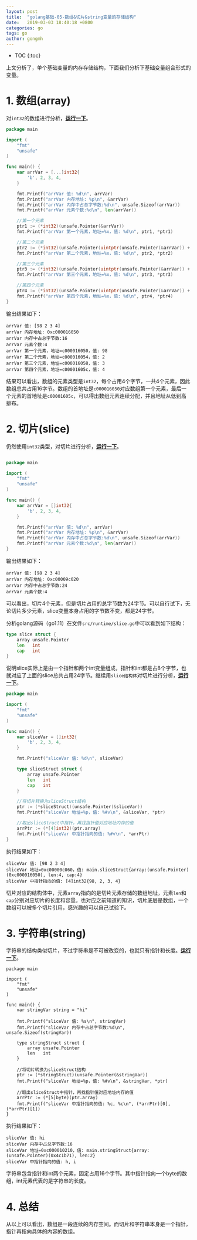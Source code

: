 ```yaml
---
layout: post
title:  "golang基础-05-数组&切片&string变量的存储结构"
date:   2019-03-03 18:40:18 +0800
categories: go
tags: go
author: gongmh
---
```


* TOC
{:toc}

上文分析了，单个基础变量的内存存储结构，下面我们分析下基础变量组合形式的变量。

# 1. 数组(array)

对`int32`的数组进行分析，**[运行一下](https://www.gongmh.com/tools/s?id=vxoWk-RGR)**。

``` go
package main

import (
	"fmt"
	"unsafe"
)

func main() {
	var arrVar = [...]int32{
		'b', 2, 3, 4,
	}

	fmt.Printf("arrVar 值: %d\n", arrVar)
	fmt.Printf("arrVar 内存地址: %p\n", &arrVar)
	fmt.Printf("arrVar 内存中占总字节数:%d\n", unsafe.Sizeof(arrVar))
	fmt.Printf("arrVar 元素个数:%d\n", len(arrVar))

	//第一个元素
	ptr1 := (*int32)(unsafe.Pointer(&arrVar))
	fmt.Printf("arrVar 第一个元素，地址=%x，值: %d\n", ptr1, *ptr1)

	//第二个元素
	ptr2 := (*int32)(unsafe.Pointer(uintptr(unsafe.Pointer(&arrVar)) + uintptr(4*1)))
	fmt.Printf("arrVar 第二个元素，地址=%x，值: %d\n", ptr2, *ptr2)

	//第三个元素
	ptr3 := (*int32)(unsafe.Pointer(uintptr(unsafe.Pointer(&arrVar)) + uintptr(4*2)))
	fmt.Printf("arrVar 第三个元素，地址=%x，值: %d\n", ptr3, *ptr3)

	//第四个元素
	ptr4 := (*int32)(unsafe.Pointer(uintptr(unsafe.Pointer(&arrVar)) + uintptr(4*3)))
	fmt.Printf("arrVar 第四个元素，地址=%x，值: %d\n", ptr4, *ptr4)
}

```

输出结果如下：

```
arrVar 值: [98 2 3 4]
arrVar 内存地址: 0xc000016050
arrVar 内存中占总字节数:16
arrVar 元素个数:4
arrVar 第一个元素，地址=c000016050，值: 98
arrVar 第二个元素，地址=c000016054，值: 2
arrVar 第三个元素，地址=c000016058，值: 3
arrVar 第四个元素，地址=c00001605c，值: 4
```


结果可以看出，数组的元素类型是`int32`，每个占用4个字节，一共4个元素，因此数组总共占用16字节。数组的首地址是`c000016050`对应数组第一个元素，最后一个元素的首地址是`c00001605c`，可以得出数组元素连续分配，并且地址从低到高排布。

# 2. 切片(slice)

仍然使用`int32`类型，对切片进行分析，**[运行一下](https://www.gongmh.com/tools/s?id=hT-YkaRMR)**。

``` go

package main

import (
	"fmt"
	"unsafe"
)

func main() {
	var arrVar = []int32{
		'b', 2, 3, 4,
	}

	fmt.Printf("arrVar 值: %d\n", arrVar)
	fmt.Printf("arrVar 内存地址: %p\n", &arrVar)
	fmt.Printf("arrVar 内存中占总字节数:%d\n", unsafe.Sizeof(arrVar))
	fmt.Printf("arrVar 元素个数:%d\n", len(arrVar))
}
```

输出结果如下：

```
arrVar 值: [98 2 3 4]
arrVar 内存地址: 0xc00009c020
arrVar 内存中占总字节数:24
arrVar 元素个数:4
```

可以看出，切片4个元素，但是切片占用的总字节数为24字节。可以自行试下，无论切片多少元素，slice变量本身占用的字节数不变，都是24字节。

分析golang源码（go1.11）在文件`src/runtime/slice.go`中可以看到如下结构：

``` go
type slice struct {
	array unsafe.Pointer
	len   int
	cap   int
}
```

说明slice实际上是由一个指针和两个int变量组成，指针和int都是占8个字节，也就对应了上面的slice总共占用24字节。继续用`slice结构体`对切片进行分析，**[运行一下](https://www.gongmh.com/tools/s?id=nBvFZaRGR)**。

``` go
package main

import (
	"fmt"
	"unsafe"
)

func main() {
	var sliceVar = []int32{
		'b', 2, 3, 4,
	}

	fmt.Printf("sliceVar 值: %d\n", sliceVar)

	type sliceStruct struct {
		array unsafe.Pointer
		len   int
		cap   int
	}

	//将切片转换为sliceStruct结构
	ptr := (*sliceStruct)(unsafe.Pointer(&sliceVar))
	fmt.Printf("sliceVar 地址=%p，值: %#v\n", &sliceVar, *ptr)

	//取出sliceStruct中指针，再找指针值对应地址内存的值
	arrPtr := (*[4]int32)(ptr.array)
	fmt.Printf("sliceVar 中指针指向的值: %#v\n", *arrPtr)
}

```

执行结果如下：

```
sliceVar 值: [98 2 3 4]
sliceVar 地址=0xc00000c060，值: main.sliceStruct{array:(unsafe.Pointer)(0xc000016050), len:4, cap:4}
sliceVar 中指针指向的值: [4]int32{98, 2, 3, 4}
```

切片对应的结构体中，元素`array`指向的是切片元素存储的数组地址，元素`len`和`cap`分别对应切片的长度和容量。也对应之前知道的知识，切片底层是数组，一个数组可以被多个切片引用，感兴趣的可以自己试验下。

# 3. 字符串(string)

字符串的结构类似切片，不过字符串是不可被改变的，也就只有指针和长度。**[运行一下](https://www.gongmh.com/tools/s?id=XUFrZ-RMg)**。


```
package main

import (
	"fmt"
	"unsafe"
)

func main() {
	var stringVar string = "hi"

	fmt.Printf("sliceVar 值: %s\n", stringVar)
	fmt.Printf("sliceVar 内存中占总字节数:%d\n", unsafe.Sizeof(stringVar))

	type stringStruct struct {
		array unsafe.Pointer
		len   int
	}

	//将切片转换为sliceStruct结构
	ptr := (*stringStruct)(unsafe.Pointer(&stringVar))
	fmt.Printf("sliceVar 地址=%p，值: %#v\n", &stringVar, *ptr)

	//取出sliceStruct中指针，再找指针值对应地址内存的值
	arrPtr := (*[5]byte)(ptr.array)
	fmt.Printf("sliceVar 中指针指向的值: %c, %c\n", (*arrPtr)[0], (*arrPtr)[1])
}

```

执行结果如下：

```
sliceVar 值: hi
sliceVar 内存中占总字节数:16
sliceVar 地址=0xc000010210，值: main.stringStruct{array:(unsafe.Pointer)(0x4c1b71), len:2}
sliceVar 中指针指向的值: h, i
```

字符串包含指针和int两个元素，固定占用16个字节。其中指针指向一个byte的数组，int元素代表的是字符串的长度。


# 4. 总结

从以上可以看出，数组是一段连续的内存空间。而切片和字符串本身是一个指针，指针再指向具体的内容的数组。
